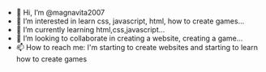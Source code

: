 - 👋 Hi, I’m @magnavita2007
- 👀 I’m interested in learn css, javascript, html, how to create games...
- 🌱 I’m currently learning html,css,javascript...
- 💞️ I’m looking to collaborate in creating a website, creating a game...
- 📫 How to reach me: I'm starting to create websites and starting to learn how to create games

<!---
magnavita2007/magnavita2007 is a ✨ special ✨ repository because its `README.md` (this file) appears on your GitHub profile.
You can click the Preview link to take a look at your changes.
--->
